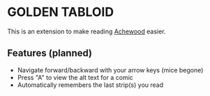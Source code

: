 # GOLDEN TABLOID  

This is an extension to make reading [Achewood][achewood] easier.

## Features (planned)  

* Navigate forward/backward with your arrow keys (mice begone)  
* Press "A" to view the alt text for a comic  
* Automatically remembers the last strip(s) you read

[achewood]: http://www.achewood.com/
